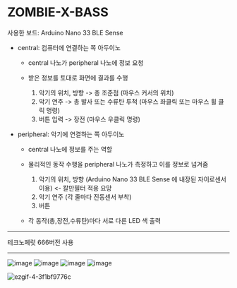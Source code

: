 # ZOMBIE-X-BASS

사용한 보드: Arduino Nano 33 BLE Sense

- central: 컴퓨터에 연결하는 쪽 아두이노
  - central 나노가 peripheral 나노에 정보 요청
  
  - 받은 정보를 토대로 화면에 결과를 수행 
    1. 악기의 위치, 방향 -> 총 조준점 (마우스 커서의 위치)
    2. 악기 연주 -> 총 발사 또는 수류탄 투척 (마우스 좌클릭 또는 마우스 휠 클릭 명령)
    3. 버튼 입력 -> 장전 (마우스 우클릭 명령)

- peripheral: 악기에 연결하는 쪽 아두이노 
  - central 나노에 정보를 주는 역할
  
  - 물리적인 동작 수행을 peripheral 나노가 측정하고 이를 정보로 넘겨줌
    1. 악기의 위치, 방향 (Arduino Nano 33 BLE Sense 에 내장된 자이로센서 이용) <- 칼만필터 적용 요망
    2. 악기 연주 (각 줄마다 진동센서 부착)
    3. 버튼
    
  - 각 동작(총,장전,수류탄)마다 서로 다른 LED 색 출력

--- 

테크노페럿 666버전 사용

---

![image](https://user-images.githubusercontent.com/38223044/160002180-c667fe0b-6d8a-4a26-a17c-4bc03f29fab3.png)
![image](https://user-images.githubusercontent.com/38223044/160002237-cbc2a6cc-5685-49ca-af1d-afd66822f111.png)
![image](https://user-images.githubusercontent.com/38223044/160002287-8c2bfeb1-8747-4eb4-9fa4-1e1b69190531.png)
![image](https://user-images.githubusercontent.com/38223044/160002318-d809ee33-57d7-4c71-a4f5-87cd817b422b.png)

![ezgif-4-3f1bf9776c](https://user-images.githubusercontent.com/38223044/160005275-86a11197-173b-4b46-9099-2cd8222f6075.gif)

